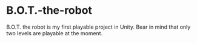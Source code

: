 # B.O.T.-the-robot
B.O.T. the robot is my first playable project in Unity. Bear in mind that only two levels are playable at the moment.
